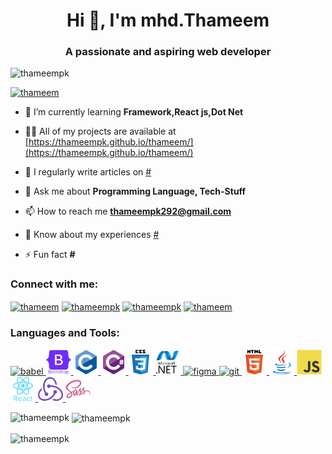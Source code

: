 <h1 align="center">Hi 👋, I'm mhd.Thameem</h1>
<h3 align="center">A passionate and aspiring web developer</h3>
<!-- <img align="right" alt="Coding" width="400" src="https://media.tenor.com/rePDfDWO3XoAAAAd/hacking.gif"> -->
<p align="left"> <img src="https://komarev.com/ghpvc/?username=thameempk&label=Profile%20views&color=0e75b6&style=flat" alt="thameempk" /> </p>

<p align="left"> <a href="https://twitter.com/thameem" target="blank"><img src="https://img.shields.io/twitter/follow/thameem?logo=twitter&style=for-the-badge" alt="thameem" /></a> </p>

- 🌱 I’m currently learning **Framework,React js,Dot Net**

- 👨‍💻 All of my projects are available at [https://thameempk.github.io/thameem/](https://thameempk.github.io/thameem/)

- 📝 I regularly write articles on [#](#)

- 💬 Ask me about **Programming Language, Tech-Stuff**

- 📫 How to reach me **thameempk292@gmail.com**

- 📄 Know about my experiences [#](#)

- ⚡ Fun fact **#**

<h3 align="left">Connect with me:</h3>
<p align="left">
<a href="https://twitter.com/thameem" target="blank"><img align="center" src="https://raw.githubusercontent.com/rahuldkjain/github-profile-readme-generator/master/src/images/icons/Social/twitter.svg" alt="thameem" height="30" width="40" /></a>
<a href="https://linkedin.com/in/thameempk" target="blank"><img align="center" src="https://raw.githubusercontent.com/rahuldkjain/github-profile-readme-generator/master/src/images/icons/Social/linked-in-alt.svg" alt="thameempk" height="30" width="40" /></a>
<a href="https://fb.com/thameempk" target="blank"><img align="center" src="https://raw.githubusercontent.com/rahuldkjain/github-profile-readme-generator/master/src/images/icons/Social/facebook.svg" alt="thameempk" height="30" width="40" /></a>
<a href="https://instagram.com/thameem" target="blank"><img align="center" src="https://raw.githubusercontent.com/rahuldkjain/github-profile-readme-generator/master/src/images/icons/Social/instagram.svg" alt="thameem" height="30" width="40" /></a>
</p>

<h3 align="left">Languages and Tools:</h3>
<p align="left"> <a href="https://babeljs.io/" target="_blank" rel="noreferrer"> <img src="https://www.vectorlogo.zone/logos/babeljs/babeljs-icon.svg" alt="babel" width="40" height="40"/> </a> <a href="https://getbootstrap.com" target="_blank" rel="noreferrer"> <img src="https://raw.githubusercontent.com/devicons/devicon/master/icons/bootstrap/bootstrap-plain-wordmark.svg" alt="bootstrap" width="40" height="40"/> </a> <a href="https://www.cprogramming.com/" target="_blank" rel="noreferrer"> <img src="https://raw.githubusercontent.com/devicons/devicon/master/icons/c/c-original.svg" alt="c" width="40" height="40"/> </a> <a href="https://www.w3schools.com/cs/" target="_blank" rel="noreferrer"> <img src="https://raw.githubusercontent.com/devicons/devicon/master/icons/csharp/csharp-original.svg" alt="csharp" width="40" height="40"/> </a> <a href="https://www.w3schools.com/css/" target="_blank" rel="noreferrer"> <img src="https://raw.githubusercontent.com/devicons/devicon/master/icons/css3/css3-original-wordmark.svg" alt="css3" width="40" height="40"/> </a> <a href="https://dotnet.microsoft.com/" target="_blank" rel="noreferrer"> <img src="https://raw.githubusercontent.com/devicons/devicon/master/icons/dot-net/dot-net-original-wordmark.svg" alt="dotnet" width="40" height="40"/> </a> <a href="https://www.figma.com/" target="_blank" rel="noreferrer"> <img src="https://www.vectorlogo.zone/logos/figma/figma-icon.svg" alt="figma" width="40" height="40"/> </a> <a href="https://git-scm.com/" target="_blank" rel="noreferrer"> <img src="https://www.vectorlogo.zone/logos/git-scm/git-scm-icon.svg" alt="git" width="40" height="40"/> </a> <a href="https://www.w3.org/html/" target="_blank" rel="noreferrer"> <img src="https://raw.githubusercontent.com/devicons/devicon/master/icons/html5/html5-original-wordmark.svg" alt="html5" width="40" height="40"/> </a> <a href="https://www.java.com" target="_blank" rel="noreferrer"> <img src="https://raw.githubusercontent.com/devicons/devicon/master/icons/java/java-original.svg" alt="java" width="40" height="40"/> </a> <a href="https://developer.mozilla.org/en-US/docs/Web/JavaScript" target="_blank" rel="noreferrer"> <img src="https://raw.githubusercontent.com/devicons/devicon/master/icons/javascript/javascript-original.svg" alt="javascript" width="40" height="40"/> </a> <a href="https://www.postgresql.org" target="_blank" rel="noreferrer"> <img src="https://raw.githubusercontent.com/devicons/devicon/master/icons/react/react-original-wordmark.svg" alt="react" width="40" height="40"/> </a> <a href="https://redux.js.org" target="_blank" rel="noreferrer"> <img src="https://raw.githubusercontent.com/devicons/devicon/master/icons/redux/redux-original.svg" alt="redux" width="40" height="40"/> </a> <a href="https://sass-lang.com" target="_blank" rel="noreferrer"> <img src="https://raw.githubusercontent.com/devicons/devicon/master/icons/sass/sass-original.svg" alt="sass" width="40" height="40"/> </a> </p>

<p><img align="left" src="https://github-readme-stats.vercel.app/api/top-langs?username=thameempk&show_icons=true&locale=en&layout=compact" alt="thameempk" /></p>

<p>&nbsp;<img align="center" src="https://github-readme-stats.vercel.app/api?username=thameempk&show_icons=true&locale=en" alt="thameempk" /></p>

<p><img align="center" src="https://github-readme-streak-stats.herokuapp.com/?user=thameempk&" alt="thameempk" /></p>
